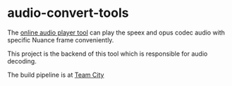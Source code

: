 # audio-convert-tools

The [online audio player tool](https://audio.yxzhm.com) can play the speex and opus codec audio with specific Nuance frame conveniently.

This project is the backend of this tool which is responsible for audio decoding. 

The build pipeline is at [Team City](https://team-city.yxzhm.com/project.html?projectId=AudioConvertTools&tab=projectOverview)
